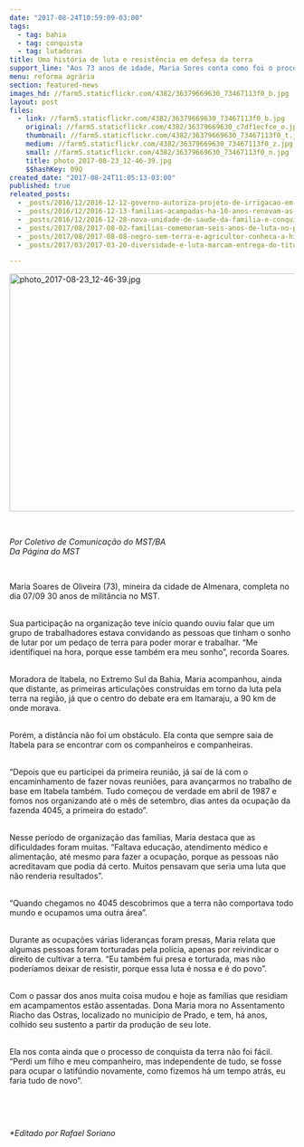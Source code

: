 ```yaml
---
date: "2017-08-24T10:59:09-03:00"
tags:
  - tag: bahia
  - tag: conquista
  - tag: lutadoras
title: Uma história de luta e resistência em defesa da terra
support_line: "Aos 73 anos de idade, Maria Sores conta como foi o processo de organização da primeira ocupação de terra do MST na Bahia."
menu: reforma agrária
section: featured-news
images_hd: //farm5.staticflickr.com/4382/36379669630_73467113f0_b.jpg
layout: post
files:
  - link: //farm5.staticflickr.com/4382/36379669630_73467113f0_b.jpg
    original: //farm5.staticflickr.com/4382/36379669630_c7df1ecfce_o.jpg
    thumbnail: //farm5.staticflickr.com/4382/36379669630_73467113f0_t.jpg
    medium: //farm5.staticflickr.com/4382/36379669630_73467113f0_z.jpg
    small: //farm5.staticflickr.com/4382/36379669630_73467113f0_n.jpg
    title: photo_2017-08-23_12-46-39.jpg
    $$hashKey: 09Q
created_date: "2017-08-24T11:05:13-03:00"
published: true
releated_posts:
  - _posts/2016/12/2016-12-12-governo-autoriza-projeto-de-irrigacao-em-assentamento-no-norte-da-bahia.md
  - _posts/2016/12/2016-12-13-familias-acampadas-ha-10-anos-renovam-as-esperancas-com-legitimacao-de-area.md
  - _posts/2016/12/2016-12-28-nova-unidade-de-saude-da-familia-e-conquistada-no-extremo-sul-da-bahia.md
  - _posts/2017/08/2017-08-02-familias-comemoram-seis-anos-de-luta-no-pre-assentamento-irma-dorothy.md
  - _posts/2017/08/2017-08-08-negro-sem-terra-e-agricultor-conheca-a-historia-de-jose-mota.md
  - _posts/2017/03/2017-03-20-diversidade-e-luta-marcam-entrega-do-titulo-de-cidada-baiana-a-eliana-rolemberg.md

---
```

<p><img alt="photo_2017-08-23_12-46-39.jpg" height="421" src="//farm5.staticflickr.com/4382/36379669630_73467113f0_b.jpg" width="700" /></p>

<p>&nbsp;</p>

<p><em>Por Coletivo de Comunica&ccedil;&atilde;o do MST/BA<br />
Da P&aacute;gina do MST</em></p>

<p>&nbsp;</p>

<p>Maria Soares de Oliveira (73), mineira da cidade de Almenara, completa no dia 07/09 30 anos de milit&acirc;ncia no MST.</p>

<p><br />
Sua participa&ccedil;&atilde;o na organiza&ccedil;&atilde;o teve in&iacute;cio quando ouviu falar que um grupo de trabalhadores estava convidando as pessoas que tinham o sonho de lutar por um peda&ccedil;o de terra para poder morar e trabalhar. &ldquo;Me identifiquei na hora, porque esse tamb&eacute;m era meu sonho&rdquo;, recorda Soares.</p>

<p><br />
Moradora de Itabela, no Extremo Sul da Bahia, Maria acompanhou, ainda que distante, as primeiras articula&ccedil;&otilde;es constru&iacute;das em torno da luta pela terra na regi&atilde;o, j&aacute; que o centro do debate era em Itamaraju, a 90 km de onde morava.</p>

<p><br />
Por&eacute;m, a dist&acirc;ncia n&atilde;o foi um obst&aacute;culo. Ela conta que sempre saia de Itabela para se encontrar com os companheiros e companheiras.</p>

<p><br />
&ldquo;Depois que eu participei da primeira reuni&atilde;o, j&aacute; sa&iacute; de l&aacute; com o encaminhamento de fazer novas reuni&otilde;es, para avan&ccedil;armos no trabalho de base em Itabela tamb&eacute;m. Tudo come&ccedil;ou de verdade em abril de 1987 e fomos nos organizando at&eacute; o m&ecirc;s de setembro, dias antes da ocupa&ccedil;&atilde;o da fazenda 4045, a primeira do estado&rdquo;.</p>

<p><br />
Nesse per&iacute;odo de organiza&ccedil;&atilde;o das fam&iacute;lias, Maria destaca que as dificuldades foram muitas. &ldquo;Faltava educa&ccedil;&atilde;o, atendimento m&eacute;dico e alimenta&ccedil;&atilde;o, at&eacute; mesmo para fazer a ocupa&ccedil;&atilde;o, porque as pessoas n&atilde;o acreditavam que podia d&aacute; certo. Muitos pensavam que seria uma luta que n&atilde;o renderia resultados&rdquo;.</p>

<p><br />
&ldquo;Quando chegamos no 4045 descobrimos que a terra n&atilde;o comportava todo mundo e ocupamos uma outra &aacute;rea&rdquo;.</p>

<p><br />
Durante as ocupa&ccedil;&otilde;es v&aacute;rias lideran&ccedil;as foram presas, Maria relata que algumas pessoas foram torturadas pela pol&iacute;cia, apenas por reivindicar o direito de cultivar a terra. &ldquo;Eu tamb&eacute;m fui presa e torturada, mas n&atilde;o poder&iacute;amos deixar de resistir, porque essa luta &eacute; nossa e &eacute; do povo&rdquo;.</p>

<p><br />
Com o passar dos anos muita coisa mudou e hoje as fam&iacute;lias que residiam em acampamentos est&atilde;o assentadas. Dona Maria mora no Assentamento Riacho das Ostras, localizado no munic&iacute;pio de Prado, e tem, h&aacute; anos, colhido seu sustento a partir da produ&ccedil;&atilde;o de seu lote.</p>

<p><br />
Ela nos conta ainda que o processo de conquista da terra n&atilde;o foi f&aacute;cil. &ldquo;Perdi um filho e meu companheiro, mas independente de tudo, se fosse para ocupar o latif&uacute;ndio novamente, como fizemos h&aacute; um tempo atr&aacute;s, eu faria tudo de novo&rdquo;.</p>

<p>&nbsp;</p>

<p>&nbsp;</p>

<p><em>*Editado por Rafael Soriano</em></p>
